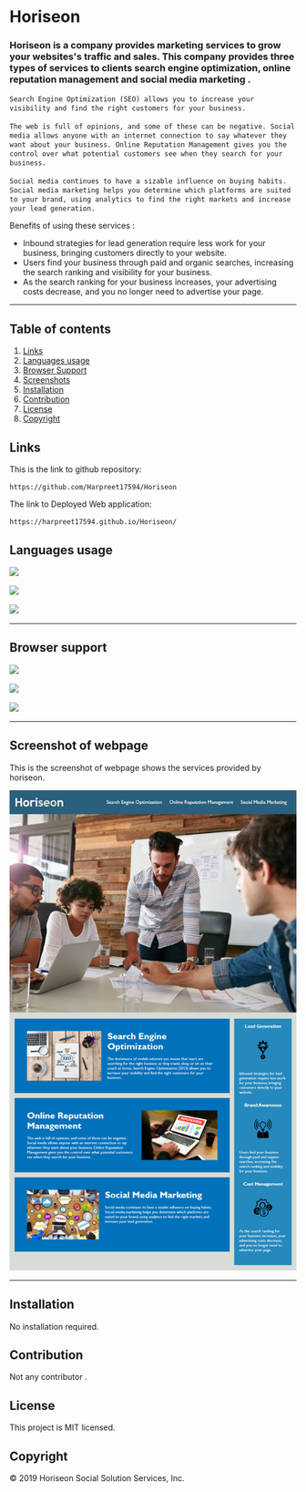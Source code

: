 
# Horiseon
### **Horiseon** is a company provides marketing services to grow your websites's traffic and sales. This company provides three types of services to clients search engine optimization, online reputation management and social media marketing .
    Search Engine Optimization (SEO) allows you to increase your visibility and find the right customers for your business.

    The web is full of opinions, and some of these can be negative. Social media allows anyone with an internet connection to say whatever they want about your business. Online Reputation Management gives you the control over what potential customers see when they search for your business.

    Social media continues to have a sizable influence on buying habits. Social media marketing helps you determine which platforms are suited to your brand, using analytics to find the right markets and increase your lead generation.

Benefits of using these services :
* Inbound strategies for lead generation require less work for your business, bringing customers directly to your website. 
* Users find your business through paid and organic searches, increasing the search ranking and visibility for your business.
* As the search ranking for your business increases, your advertising costs decrease, and you no longer need to advertise your page. 
***

## Table of contents
1. [Links](#Links)
1. [Languages usage](#languages-usage)
2. [Browser Support](#browser-support)
3. [Screenshots](#screenshot-of-webpage)
4. [Installation](#installation)
5. [Contribution](#contribution)
6. [License](#license)
7. [Copyright](#copyright)

## Links
This is the link to github repository:

    https://github.com/Harpreet17594/Horiseon
    
The link to Deployed Web application:

    https://harpreet17594.github.io/Horiseon/

## Languages usage

![](https://img.shields.io/badge/HTML5-E34F26?style=for-the-badge&logo=html5&logoColor=white)

![](https://img.shields.io/badge/CSS3-1572B6?style=for-the-badge&logo=css3&logoColor=white)

![](https://img.shields.io/badge/JavaScript-323330?style=for-the-badge&logo=javascript&logoColor=F7DF1E)


***
## Browser support

![](https://img.shields.io/badge/Google_chrome-4285F4?style=for-the-badge&logo=Google-chrome&logoColor=white)

![](https://img.shields.io/badge/Opera-FF1B2D?style=for-the-badge&logo=Opera&logoColor=white)

![](https://img.shields.io/badge/Firefox_Browser-FF7139?style=for-the-badge&logo=Firefox-Browser&logoColor=white)


***

## Screenshot of webpage
This is the screenshot of webpage shows the services provided by horiseon.

![brand-awareness.png](./assets/images/01-html-css-git-challenge-demo.png)




***

## Installation

No installation required.


## Contribution 

Not any contributor .

## License

This project is MIT licensed.

## Copyright

&copy; 2019 Horiseon Social Solution Services, Inc.
